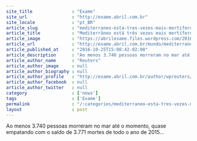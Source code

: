```yaml
---
site_title               : "Exame"
site_url                 : "http://exame.abril.com.br"
site_locale              : "pt_BR"
article_slug             : "mediterraneo-esta-tres-vezes-mais-mortifero-do-que-em-2015"
article_title            : "Mediterrâneo está três vezes mais mortífero do que em 2015"
article_image            : "https://abrilexame.files.wordpress.com/2016/09/size_960_16_9_imigrantes-europa53.jpg?quality=70&strip=all&w=960"
article_url              : "http://exame.abril.com.br/mundo/mediterraneo-esta-tres-vezes-mais-mortifero-do-que-em-2015/"
article_published_at     : "2016-10-25T15:08:42-02:00"
article_description      : "Ao menos 3.740 pessoas morreram no mar até o momento, quase empatando com o saldo de 3.771 mortes de todo o ano de 2015..."
article_author_name      : "Reuters"
article_author_image     : null
article_author_biography : null
article_author_profile   : "http://exame.abril.com.br/author/wpreuters/"
article_author_facebook  : null
article_author_twitter   : null
category                 : ['news']
tags                     : ['Exame']
permalink                : "/:categories/mediterraneo-esta-tres-vezes-mais-mortifero-do-que-em-2015/"
layout                   : post
---
```


Ao menos 3.740 pessoas morreram no mar até o momento, quase empatando com o saldo de 3.771 mortes de todo o ano de 2015...
